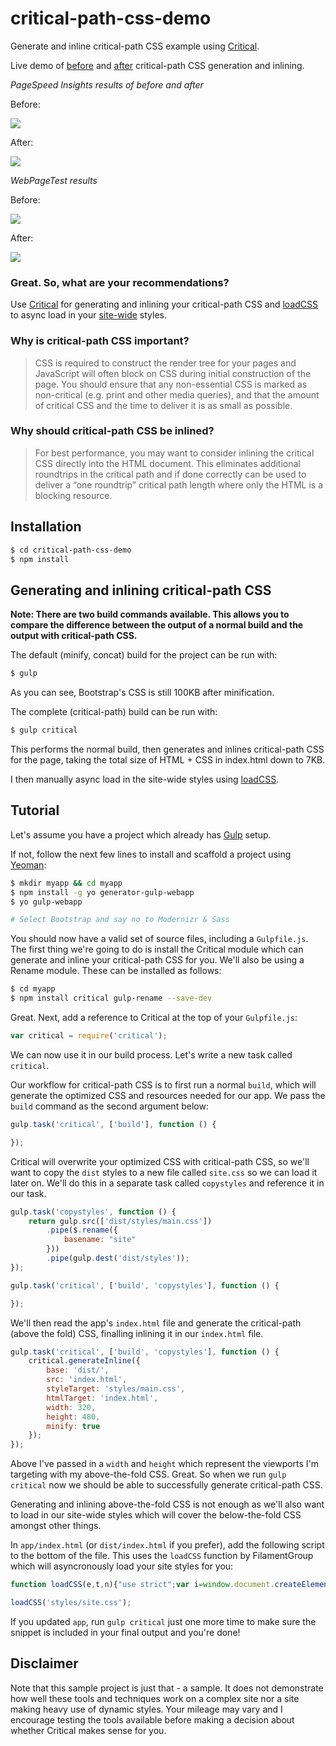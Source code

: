 critical-path-css-demo
======================

Generate and inline critical-path CSS example using [Critical](http://github.com/addyosmani/critical).

Live demo of [before](http://addyosmani.github.io/critical-path-css-demo/output/normal) and [after](http://addyosmani.github.io/critical-path-css-demo/output/critical) critical-path CSS generation and inlining.

*PageSpeed Insights results of before and after*

Before:

![](http://i.imgur.com/3vB2xRB.png)

After:

![](http://i.imgur.com/Kk6kCqn.png)

*WebPageTest results*

Before:

![](http://i.imgur.com/21Nrffy.png)

After:

![](http://i.imgur.com/GtINgPj.png)

### Great. So, what are your recommendations?

Use [Critical](https://github.com/addyosmani/critical) for generating and inlining your critical-path CSS and [loadCSS](https://github.com/filamentgroup/loadCSS/) to
async load in your [site-wide](https://github.com/addyosmani/critical-path-css-demo/blob/gh-pages/output/critical/index.html#L61) styles.

### Why is critical-path CSS important?

> CSS is required to construct the render tree for your pages and JavaScript will often block on CSS during initial construction of the page. You should ensure that any non-essential CSS is marked as non-critical (e.g. print and other media queries), and that the amount of critical CSS and the time to deliver it is as small as possible.

### Why should critical-path CSS be inlined?

> For best performance, you may want to consider inlining the critical CSS directly into the HTML document. This eliminates additional roundtrips in the critical path and if done correctly can be used to deliver a “one roundtrip” critical path length where only the HTML is a blocking resource.

## Installation

```sh
$ cd critical-path-css-demo
$ npm install
```

## Generating and inlining critical-path CSS

**Note: There are two build commands available. This allows you to compare the difference
between the output of a normal build and the output with critical-path CSS.**

The default (minify, concat) build for the project can be run with:

```sh
$ gulp
```

As you can see, Bootstrap's CSS is still 100KB after minification.

The complete (critical-path) build can be run with:

```sh
$ gulp critical
```

This performs the normal build, then generates and inlines critical-path CSS for the page,
taking the total size of HTML + CSS in index.html down to 7KB.

I then manually async load in the site-wide styles using [loadCSS](https://github.com/filamentgroup/loadCSS/).

## Tutorial

Let's assume you have a project which already has [Gulp](http://gulpjs.com) setup. 

If not, follow the next few lines to install and scaffold a project using [Yeoman](http://yeoman.io):

```sh
$ mkdir myapp && cd myapp
$ npm install -g yo generator-gulp-webapp
$ yo gulp-webapp

# Select Bootstrap and say no to Modernizr & Sass
```

You should now have a valid set of source files, including a `Gulpfile.js`. The first thing we're going to do is install the Critical module which can generate and inline your critical-path CSS for you. We'll also be using a Rename module. These can be installed as follows:

```sh
$ cd myapp
$ npm install critical gulp-rename --save-dev
```

Great. Next, add a reference to Critical at the top of your `Gulpfile.js`:

```js
var critical = require('critical');
```

We can now use it in our build process. Let's write a new task called `critical`.

Our workflow for critical-path CSS is to first run a normal `build`, which will generate the optimized CSS and resources needed for our app. We pass the `build` command as the second argument below:

```js
gulp.task('critical', ['build'], function () {

});
```

Critical will overwrite your optimized CSS with critical-path CSS, so we'll want to copy the `dist` styles to a new file called `site.css` so we can load it later on. We'll do this in a separate task called `copystyles` and reference it in our task.

```js
gulp.task('copystyles', function () {
    return gulp.src(['dist/styles/main.css'])
        .pipe($.rename({
            basename: "site"
        }))
        .pipe(gulp.dest('dist/styles'));
});

gulp.task('critical', ['build', 'copystyles'], function () {

});
```

We'll then read the app's `index.html` file and generate the critical-path (above the fold) CSS, finalling inlining it in our `index.html` file.

```js
gulp.task('critical', ['build', 'copystyles'], function () {
    critical.generateInline({
        base: 'dist/',
        src: 'index.html',
        styleTarget: 'styles/main.css',
        htmlTarget: 'index.html',
        width: 320,
        height: 480,
        minify: true
    });
});
```

Above I've passed in a `width` and `height` which represent the viewports I'm targeting with my above-the-fold CSS. Great. So when we run `gulp critical` now we should be able to successfully generate critical-path CSS.

Generating and inlining above-the-fold CSS is not enough as we'll also want to load in our site-wide styles which will cover the below-the-fold CSS amongst other things.

In `app/index.html` (or `dist/index.html` if you prefer), add the following script to the bottom of the file. This uses the `loadCSS` function by FilamentGroup which will asyncronously load your site styles for you:

```js
function loadCSS(e,t,n){"use strict";var i=window.document.createElement("link");var o=t||window.document.getElementsByTagName("script")[0];i.rel="stylesheet";i.href=e;i.media="only x";o.parentNode.insertBefore(i,o);setTimeout(function(){i.media=n||"all"})}

loadCSS('styles/site.css');
```

If you updated `app`, run `gulp critical` just one more time to make sure the snippet is included in your final output and you're done!

## Disclaimer

Note that this sample project is just that - a sample. It does not demonstrate how well these tools and
techniques work on a complex site nor a site making heavy use of dynamic styles. Your mileage may vary
and I encourage testing the tools available before making a decision about whether Critical makes sense
for you.

